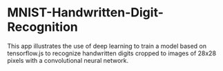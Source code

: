 # MNIST-Handwritten-Digit-Recognition
This app illustrates the use of deep learning to train a model based on tensorflow.js to recognize handwritten digits cropped to images of 28x28 pixels with a convolutional neural network. 
